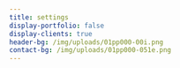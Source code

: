 ```yaml
---
title: settings
display-portfolio: false
display-clients: true
header-bg: /img/uploads/01pp000-00i.png
contact-bg: /img/uploads/01pp000-051e.png
---
```


